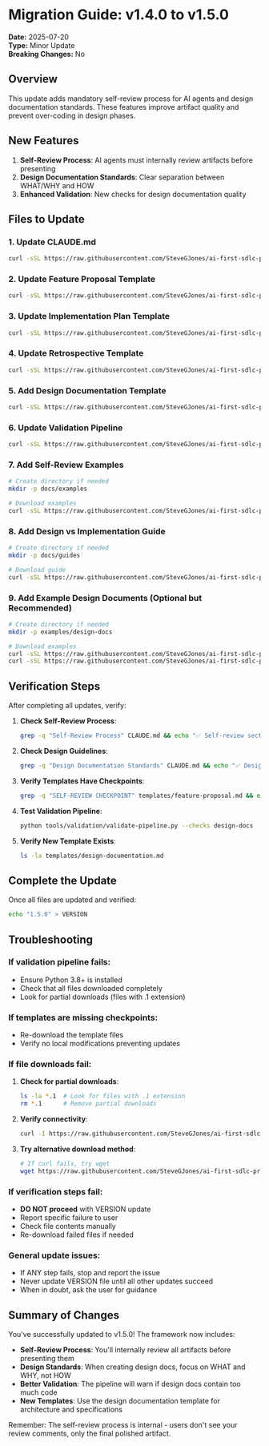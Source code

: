 # Migration Guide: v1.4.0 to v1.5.0

**Date:** 2025-07-20  
**Type:** Minor Update  
**Breaking Changes:** No  

## Overview

This update adds mandatory self-review process for AI agents and design documentation standards. These features improve artifact quality and prevent over-coding in design phases.

## New Features

1. **Self-Review Process**: AI agents must internally review artifacts before presenting
2. **Design Documentation Standards**: Clear separation between WHAT/WHY and HOW
3. **Enhanced Validation**: New checks for design documentation quality

## Files to Update

### 1. Update CLAUDE.md
```bash
curl -sSL https://raw.githubusercontent.com/SteveGJones/ai-first-sdlc-practices/main/CLAUDE.md > CLAUDE.md
```

### 2. Update Feature Proposal Template
```bash
curl -sSL https://raw.githubusercontent.com/SteveGJones/ai-first-sdlc-practices/main/templates/feature-proposal.md > templates/feature-proposal.md
```

### 3. Update Implementation Plan Template
```bash
curl -sSL https://raw.githubusercontent.com/SteveGJones/ai-first-sdlc-practices/main/templates/implementation-plan.md > templates/implementation-plan.md
```

### 4. Update Retrospective Template
```bash
curl -sSL https://raw.githubusercontent.com/SteveGJones/ai-first-sdlc-practices/main/templates/retrospective.md > templates/retrospective.md
```

### 5. Add Design Documentation Template
```bash
curl -sSL https://raw.githubusercontent.com/SteveGJones/ai-first-sdlc-practices/main/templates/design-documentation.md > templates/design-documentation.md
```

### 6. Update Validation Pipeline
```bash
curl -sSL https://raw.githubusercontent.com/SteveGJones/ai-first-sdlc-practices/main/tools/validation/validate-pipeline.py > tools/validation/validate-pipeline.py
```

### 7. Add Self-Review Examples
```bash
# Create directory if needed
mkdir -p docs/examples

# Download examples
curl -sSL https://raw.githubusercontent.com/SteveGJones/ai-first-sdlc-practices/main/docs/examples/self-review-process.md > docs/examples/self-review-process.md
```

### 8. Add Design vs Implementation Guide
```bash
# Create directory if needed
mkdir -p docs/guides

# Download guide
curl -sSL https://raw.githubusercontent.com/SteveGJones/ai-first-sdlc-practices/main/docs/guides/design-vs-implementation.md > docs/guides/design-vs-implementation.md
```

### 9. Add Example Design Documents (Optional but Recommended)
```bash
# Create directory if needed
mkdir -p examples/design-docs

# Download examples
curl -sSL https://raw.githubusercontent.com/SteveGJones/ai-first-sdlc-practices/main/examples/design-docs/user-authentication-design.md > examples/design-docs/user-authentication-design.md
curl -sSL https://raw.githubusercontent.com/SteveGJones/ai-first-sdlc-practices/main/examples/design-docs/data-pipeline-design.md > examples/design-docs/data-pipeline-design.md
```

## Verification Steps

After completing all updates, verify:

1. **Check Self-Review Process**:
   ```bash
   grep -q "Self-Review Process" CLAUDE.md && echo "✅ Self-review section found" || echo "❌ Missing self-review"
   ```

2. **Check Design Guidelines**:
   ```bash
   grep -q "Design Documentation Standards" CLAUDE.md && echo "✅ Design standards found" || echo "❌ Missing design standards"
   ```

3. **Verify Templates Have Checkpoints**:
   ```bash
   grep -q "SELF-REVIEW CHECKPOINT" templates/feature-proposal.md && echo "✅ Template updated" || echo "❌ Template needs update"
   ```

4. **Test Validation Pipeline**:
   ```bash
   python tools/validation/validate-pipeline.py --checks design-docs
   ```

5. **Verify New Template Exists**:
   ```bash
   ls -la templates/design-documentation.md
   ```

## Complete the Update

Once all files are updated and verified:

```bash
echo "1.5.0" > VERSION
```

## Troubleshooting

### If validation pipeline fails:
- Ensure Python 3.8+ is installed
- Check that all files downloaded completely
- Look for partial downloads (files with .1 extension)

### If templates are missing checkpoints:
- Re-download the template files
- Verify no local modifications preventing updates

### If file downloads fail:
1. **Check for partial downloads**:
   ```bash
   ls -la *.1  # Look for files with .1 extension
   rm *.1      # Remove partial downloads
   ```

2. **Verify connectivity**:
   ```bash
   curl -I https://raw.githubusercontent.com/SteveGJones/ai-first-sdlc-practices/main/VERSION
   ```

3. **Try alternative download method**:
   ```bash
   # If curl fails, try wget
   wget https://raw.githubusercontent.com/SteveGJones/ai-first-sdlc-practices/main/[file-path] -O [local-file]
   ```

### If verification steps fail:
- **DO NOT proceed** with VERSION update
- Report specific failure to user
- Check file contents manually
- Re-download failed files if needed

### General update issues:
- If ANY step fails, stop and report the issue
- Never update VERSION file until all other updates succeed
- When in doubt, ask the user for guidance

## Summary of Changes

You've successfully updated to v1.5.0! The framework now includes:

- **Self-Review Process**: You'll internally review all artifacts before presenting them
- **Design Standards**: When creating design docs, focus on WHAT and WHY, not HOW
- **Better Validation**: The pipeline will warn if design docs contain too much code
- **New Templates**: Use the design documentation template for architecture and specifications

Remember: The self-review process is internal - users don't see your review comments, only the final polished artifact.

<!-- SELF-REVIEW CHECKPOINT
Before finalizing, verify:
- All required sections are complete
- Content addresses original requirements
- Technical accuracy and consistency
- No gaps or contradictions
-->